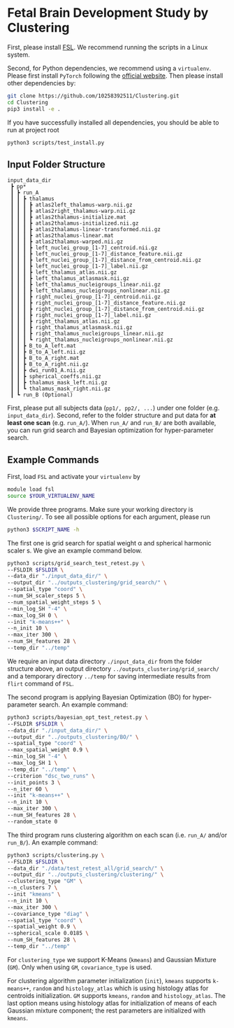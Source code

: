 # Fetal Brain Development Study by Clustering
First, please install [FSL](https://fsl.fmrib.ox.ac.uk/fsl/fslwiki). We recommend running the scripts in a Linux system.

Second, for Python dependencies, we recommend using a `virtualenv`. Please first install `PyTorch` following the [official website](https://pytorch.org/). Then please install other 
dependencies by:
```bash
git clone https://github.com/10258392511/Clustering.git
cd Clustering
pip3 install -e .
```
If you have successfully installed all dependencies, you should be able to run at project root
```bash
python3 scripts/test_install.py
```
<!-- 1. Test-Retest Naming Convention
- pp20/
    - pp20_A/
        - pp20_dwi_run01_A.nii.gz
        - thalamus_warp_0.3_thresh.nii.gz
        - wm_norm.nii.gz
    - pp20_B/
        - pp20_dwi_run01_B.nii.gz
        - thalamus_warp_0.3_thresh.nii.gz
        - wm_norm.nii.gz
- pp21/...

2. **The current thalamus mask is not binarized. Make sure foreground of thalamus is all voxels with intensity > 0, i.e. threshold is 0** -->
## Input Folder Structure
```
input_data_dir
 ┣ pp*
 ┃ ┣ run_A
 ┃ ┃ ┣ thalamus
 ┃ ┃ ┃ ┣ atlas2left_thalamus-warp.nii.gz
 ┃ ┃ ┃ ┣ atlas2right_thalamus-warp.nii.gz
 ┃ ┃ ┃ ┣ atlas2thalamus-initialize.mat
 ┃ ┃ ┃ ┣ atlas2thalamus-initialized.nii.gz
 ┃ ┃ ┃ ┣ atlas2thalamus-linear-transformed.nii.gz
 ┃ ┃ ┃ ┣ atlas2thalamus-linear.mat
 ┃ ┃ ┃ ┣ atlas2thalamus-warped.nii.gz
 ┃ ┃ ┃ ┣ left_nuclei_group_[1-7]_centroid.nii.gz
 ┃ ┃ ┃ ┣ left_nuclei_group_[1-7]_distance_feature.nii.gz
 ┃ ┃ ┃ ┣ left_nuclei_group_[1-7]_distance_from_centroid.nii.gz
 ┃ ┃ ┃ ┣ left_nuclei_group_[1-7]_label.nii.gz
 ┃ ┃ ┃ ┣ left_thalamus_atlas.nii.gz
 ┃ ┃ ┃ ┣ left_thalamus_atlasmask.nii.gz
 ┃ ┃ ┃ ┣ left_thalamus_nucleigroups_linear.nii.gz
 ┃ ┃ ┃ ┣ left_thalamus_nucleigroups_nonlinear.nii.gz
 ┃ ┃ ┃ ┣ right_nuclei_group_[1-7]_centroid.nii.gz
 ┃ ┃ ┃ ┣ right_nuclei_group_[1-7]_distance_feature.nii.gz
 ┃ ┃ ┃ ┣ right_nuclei_group_[1-7]_distance_from_centroid.nii.gz
 ┃ ┃ ┃ ┣ right_nuclei_group_[1-7]_label.nii.gz
 ┃ ┃ ┃ ┣ right_thalamus_atlas.nii.gz
 ┃ ┃ ┃ ┣ right_thalamus_atlasmask.nii.gz
 ┃ ┃ ┃ ┣ right_thalamus_nucleigroups_linear.nii.gz
 ┃ ┃ ┃ ┗ right_thalamus_nucleigroups_nonlinear.nii.gz
 ┃ ┃ ┣ B_to_A_left.mat
 ┃ ┃ ┣ B_to_A_left.nii.gz
 ┃ ┃ ┣ B_to_A_right.mat
 ┃ ┃ ┣ B_to_A_right.nii.gz
 ┃ ┃ ┣ dwi_run01_A.nii.gz
 ┃ ┃ ┣ spherical_coeffs.nii.gz
 ┃ ┃ ┣ thalamus_mask_left.nii.gz
 ┃ ┃ ┗ thalamus_mask_right.nii.gz
 ┃ ┗ run_B (Optional)
```
First, please put all subjects data (`pp1/, pp2/, ...`) under one folder (e.g. `input_data_dir`). Second, refer to the folder structure and put data for **at least one scan** (e.g. `run_A/`). When `run_A/` and `run_B/` are both available, you can run grid search and Bayesian optimization for hyper-parameter search.

## Example Commands
First, load `FSL` and activate your `virtualenv` by
```bash
module load fsl
source $YOUR_VIRTUALENV_NAME
```
We provide three programs. Make sure your working directory is `Clustering/`. To see all possible options for each argument, please run
```bash
python3 $SCRIPT_NAME -h
```

The first one is grid search for spatial weight &alpha; and spherical harmonic scaler s. We give an example command below.
```bash
python3 scripts/grid_search_test_retest.py \
--FSLDIR $FSLDIR \
--data_dir "./input_data_dir/" \
--output_dir "../outputs_clustering/grid_search/" \
--spatial_type "coord" \
--num_SH_scaler_steps 5 \
--num_spatial_weight_steps 5 \
--min_log_SH "-4" \
--max_log_SH 0 \
--init "k-means++" \
--n_init 10 \
--max_iter 300 \
--num_SH_features 28 \
--temp_dir "../temp"
```
We require an input data directory `./input_data_dir` from the folder structure above, an output directory `../outputs_clustering/grid_search/` and a temporary directory `../temp` for saving intermediate results from `flirt` command of `FSL`.

The second program is applying Bayesian Optimization (BO) for hyper-parameter search. An example command:
```bash
python3 scripts/bayesian_opt_test_retest.py \
--FSLDIR $FSLDIR \
--data_dir "./input_data_dir/" \
--output_dir "../outputs_clustering/BO/" \
--spatial_type "coord" \
--max_spatial_weight 0.9 \
--min_log_SH "-4" \
--max_log_SH 1 \
--temp_dir "../temp" \
--criterion "dsc_two_runs" \
--init_points 3 \
--n_iter 60 \
--init "k-means++" \
--n_init 10 \
--max_iter 300 \
--num_SH_features 28 \
--random_state 0
```

The third program runs clustering algorithm on each scan (i.e. `run_A/` and/or `run_B/`).  An example command:
```bash
python3 scripts/clustering.py \
--FSLDIR $FSLDIR \
--data_dir "./data/test_retest_all/grid_search/" \
--output_dir "../outputs_clustering/clustering/" \
--clustering_type "GM" \
--n_clusters 7 \
--init "kmeans" \
--n_init 10 \
--max_iter 300 \
--covariance_type "diag" \
--spatial_type "coord" \
--spatial_weight 0.9 \
--spherical_scale 0.0185 \
--num_SH_features 28 \
--temp_dir "../temp"
```
For `clustering_type` we support K-Means (`kmeans`) and Gaussian Mixture (`GM`). Only when using `GM`, `covariance_type` is used. 

For clustering algorithm parameter initialization (`init`),  `kmeans` supports `k-means++`, `random` and `histology_atlas` which is using histology atlas for centroids initialization. `GM` supports `kmeans`, `random` and `histology_atlas`. The last option means using histology atlas for initialization of means of each Gaussian mixture component; the rest parameters are initialized with `kmeans`.
